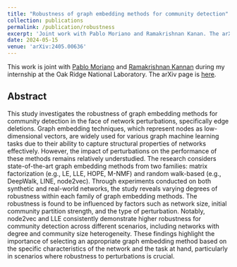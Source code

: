 ```yaml
---
title: "Robustness of graph embedding methods for community detection"
collection: publications
permalink: /publication/robustness
excerpt: 'Joint work with Pablo Moriano and Ramakrishnan Kanan. The arXiv page: [here](https://arxiv.org/abs/2405.00636).'
date: 2024-05-15
venue: 'arXiv:2405.00636'
---
```


This work is joint with [Pablo Moriano](https://pmoriano.com/) and [Ramakrishnan Kannan](https://ramkikannan.com) during my internship at the Oak Ridge National Laboratory. The arXiv page is [here](https://arxiv.org/abs/2405.00636).

## Abstract

This study investigates the robustness of graph embedding methods for  community detection in the face of network perturbations, specifically  edge deletions. Graph embedding techniques, which represent nodes as  low-dimensional vectors, are widely used for various graph machine  learning tasks due to their ability to capture structural properties of  networks effectively. However, the impact of perturbations on the  performance of these methods remains relatively understudied. The  research considers state-of-the-art graph embedding methods from two  families: matrix factorization (e.g., LE, LLE, HOPE, M-NMF) and random  walk-based (e.g., DeepWalk, LINE, node2vec). Through experiments  conducted on both synthetic and real-world networks, the study reveals  varying degrees of robustness within each family of graph embedding  methods. The robustness is found to be influenced by factors such as  network size, initial community partition strength, and the type of  perturbation. Notably, node2vec and LLE consistently demonstrate higher  robustness for community detection across different scenarios, including networks with degree and community size heterogeneity. These findings  highlight the importance of selecting an appropriate graph embedding  method based on the specific characteristics of the network and the task at hand, particularly in scenarios where robustness to perturbations is crucial.    
